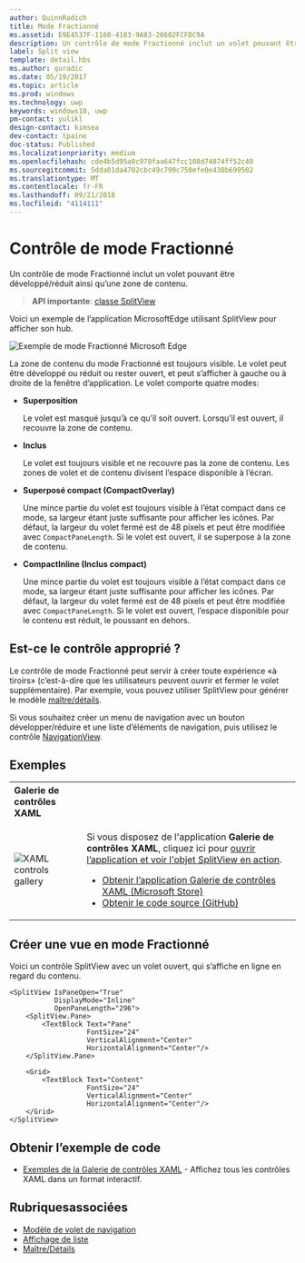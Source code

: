 ```yaml
---
author: QuinnRadich
title: Mode Fractionné
ms.assetid: E9E4537F-1160-4183-9A83-26602FCFDC9A
description: Un contrôle de mode Fractionné inclut un volet pouvant être développé/réduit ainsi qu’une zone de contenu.
label: Split view
template: detail.hbs
ms.author: quradic
ms.date: 05/19/2017
ms.topic: article
ms.prod: windows
ms.technology: uwp
keywords: windows10, uwp
pm-contact: yulikl
design-contact: kimsea
dev-contact: tpaine
doc-status: Published
ms.localizationpriority: medium
ms.openlocfilehash: cde4b5d95a0c978faa647fcc108d74874ff52c40
ms.sourcegitcommit: 5dda01da4702cbc49c799c750efe0e430b699502
ms.translationtype: MT
ms.contentlocale: fr-FR
ms.lasthandoff: 09/21/2018
ms.locfileid: "4114111"
---
```

# <a name="split-view-control"></a>Contrôle de mode Fractionné

Un contrôle de mode Fractionné inclut un volet pouvant être développé/réduit ainsi qu’une zone de contenu.

> **API importante**: [classe SplitView](https://msdn.microsoft.com/library/windows/apps/dn864360)

Voici un exemple de l’application MicrosoftEdge utilisant SplitView pour afficher son hub.

![Exemple de mode Fractionné Microsoft Edge](images/split_view_Edge.png)


 La zone de contenu du mode Fractionné est toujours visible. Le volet peut être développé ou réduit ou rester ouvert, et peut s’afficher à gauche ou à droite de la fenêtre d’application. Le volet comporte quatre modes:

-   **Superposition**

    Le volet est masqué jusqu’à ce qu’il soit ouvert. Lorsqu’il est ouvert, il recouvre la zone de contenu.

-   **Inclus**

    Le volet est toujours visible et ne recouvre pas la zone de contenu. Les zones de volet et de contenu divisent l’espace disponible à l’écran.

-   **Superposé compact (CompactOverlay)**

    Une mince partie du volet est toujours visible à l’état compact dans ce mode, sa largeur étant juste suffisante pour afficher les icônes. Par défaut, la largeur du volet fermé est de 48 pixels et peut être modifiée avec `CompactPaneLength`. Si le volet est ouvert, il se superpose à la zone de contenu.

-   **CompactInline (Inclus compact)**

    Une mince partie du volet est toujours visible à l’état compact dans ce mode, sa largeur étant juste suffisante pour afficher les icônes. Par défaut, la largeur du volet fermé est de 48 pixels et peut être modifiée avec `CompactPaneLength`. Si le volet est ouvert, l’espace disponible pour le contenu est réduit, le poussant en dehors.

## <a name="is-this-the-right-control"></a>Est-ce le contrôle approprié ?

Le contrôle de mode Fractionné peut servir à créer toute expérience «à tiroirs» (c’est-à-dire que les utilisateurs peuvent ouvrir et fermer le volet supplémentaire). Par exemple, vous pouvez utiliser SplitView pour générer le modèle [maître/détails](master-details.md).

Si vous souhaitez créer un menu de navigation avec un bouton développer/réduire et une liste d’éléments de navigation, puis utilisez le contrôle [NavigationView](navigationview.md).

## <a name="examples"></a>Exemples

<table>
<th align="left">Galerie de contrôles XAML<th>
<tr>
<td><img src="images/xaml-controls-gallery-sm.png" alt="XAML controls gallery"></img></td>
<td>
    <p>Si vous disposez de l'application <strong style="font-weight: semi-bold">Galerie de contrôles XAML</strong>, cliquez ici pour <a href="xamlcontrolsgallery:/item/SplitView">ouvrir l’application et voir l'objet SplitView en action</a>.</p>
    <ul>
    <li><a href="https://www.microsoft.com/store/productId/9MSVH128X2ZT">Obtenir l’application Galerie de contrôles XAML (Microsoft Store)</a></li>
    <li><a href="https://github.com/Microsoft/Windows-universal-samples/tree/master/Samples/XamlUIBasics">Obtenir le code source (GitHub)</a></li>
    </ul>
</td>
</tr>
</table>

## <a name="create-a-split-view"></a>Créer une vue en mode Fractionné

Voici un contrôle SplitView avec un volet ouvert, qui s’affiche en ligne en regard du contenu.
```xaml
<SplitView IsPaneOpen="True"
           DisplayMode="Inline"
           OpenPaneLength="296">
    <SplitView.Pane>
        <TextBlock Text="Pane"
                   FontSize="24"
                   VerticalAlignment="Center"
                   HorizontalAlignment="Center"/>
    </SplitView.Pane>

    <Grid>
        <TextBlock Text="Content"
                   FontSize="24"
                   VerticalAlignment="Center"
                   HorizontalAlignment="Center"/>
    </Grid>
</SplitView>
```

## <a name="get-the-sample-code"></a>Obtenir l’exemple de code

- [Exemples de la Galerie de contrôles XAML](https://github.com/Microsoft/Windows-universal-samples/tree/master/Samples/XamlUIBasics) - Affichez tous les contrôles XAML dans un format interactif.

## <a name="related-topics"></a>Rubriquesassociées
- [Modèle de volet de navigation](navigationview.md)
- [Affichage de liste](lists.md)
- [Maître/Détails](master-details.md)